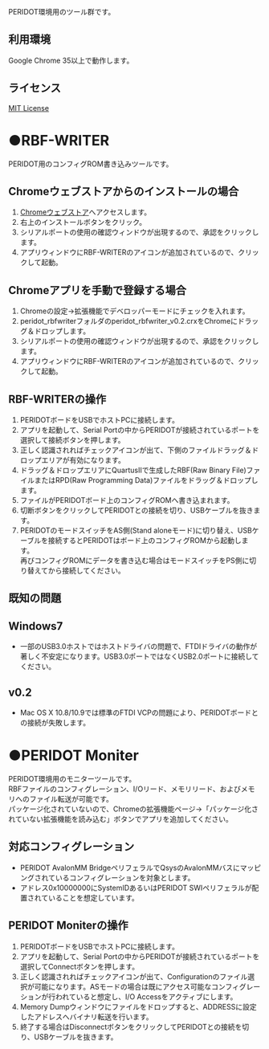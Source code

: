 PERIDOT環境用のツール群です。

利用環境
--------
Google Chrome 35以上で動作します。  

ライセンス
----------
[MIT License](https://opensource.org/licenses/mit-license.php)


●RBF-WRITER
============
PERIDOT用のコンフィグROM書き込みツールです。  


Chromeウェブストアからのインストールの場合
------------------------------------------
1. [Chromeウェブストア](https://chrome.google.com/webstore/detail/peridot-rbf-writer/lchhhfhfikpnikljdaefcllbfblabibg)へアクセスします。
2. 右上のインストールボタンをクリック。
3. シリアルポートの使用の確認ウィンドウが出現するので、承認をクリックします。  
4. アプリウィンドウにRBF-WRITERのアイコンが追加されているので、クリックして起動。

Chromeアプリを手動で登録する場合
--------------------------------
1. Chromeの設定→拡張機能でデベロッパーモードにチェックを入れます。
2. peridot_rbfwriterフォルダのperidot_rbfwriter_v0.2.crxをChromeにドラッグ＆ドロップします。  
3. シリアルポートの使用の確認ウィンドウが出現するので、承認をクリックします。  
4. アプリウィンドウにRBF-WRITERのアイコンが追加されているので、クリックして起動。


RBF-WRITERの操作
----------------
1. PERIDOTボードをUSBでホストPCに接続します。
2. アプリを起動して、Serial Portの中からPERIDOTが接続されているポートを選択して接続ボタンを押します。  
3. 正しく認識されればチェックアイコンが出て、下側のファイルドラッグ＆ドロップエリアが有効になります。  
4. ドラッグ＆ドロップエリアにQuartusIIで生成したRBF(Raw Binary File)ファイルまたはRPD(Raw Programming Data)ファイルをドラッグ＆ドロップします。  
5. ファイルがPERIDOTボード上のコンフィグROMへ書き込まれます。  
6. 切断ボタンをクリックしてPERIDOTとの接続を切り、USBケーブルを抜きます。  
7. PERIDOTのモードスイッチをAS側(Stand aloneモード)に切り替え、USBケーブルを接続するとPERIDOTはボード上のコンフィグROMから起動します。  
再びコンフィグROMにデータを書き込む場合はモードスイッチをPS側に切り替えてから接続してください。


既知の問題
----------

Windows7
--------
* 一部のUSB3.0ホストではホストドライバの問題で、FTDIドライバの動作が著しく不安定になります。USB3.0ポートではなくUSB2.0ポートに接続してください。  


v0.2
----
* Mac OS X 10.8/10.9では標準のFTDI VCPの問題により、PERIDOTボードとの接続が失敗します。



●PERIDOT Moniter
=================
PERIDOT環境用のモニターツールです。  
RBFファイルのコンフィグレーション、I/Oリード、メモリリード、およびメモリへのファイル転送が可能です。  
パッケージ化されていないので、Chromeの拡張機能ページ→「パッケージ化されていない拡張機能を読み込む」ボタンでアプリを追加してください。  


対応コンフィグレーション
------------------------
* PERIDOT AvalonMM BridgeペリフェラルでQsysのAvalonMMバスにマッピングされているコンフィグレーションを対象とします。  
* アドレス0x10000000にSystemIDあるいはPERIDOT SWIペリフェラルが配置されていることを想定しています。  


PERIDOT Moniterの操作
---------------------
1. PERIDOTボードをUSBでホストPCに接続します。
2. アプリを起動して、Serial Portの中からPERIDOTが接続されているポートを選択してConnectボタンを押します。  
3. 正しく認識されればチェックアイコンが出て、Configurationのファイル選択が可能になります。ASモードの場合は既にアクセス可能なコンフィグレーションが行われていると想定し、I/O Accessをアクティブにします。  
4. Memory Dumpウィンドウにファイルをドロップすると、ADDRESSに設定したアドレスへバイナリ転送を行います。  
5. 終了する場合はDisconnectボタンをクリックしてPERIDOTとの接続を切り、USBケーブルを抜きます。  

